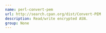 ```yaml
---
name: perl-convert-pem
url: http://search.cpan.org/dist/Convert-PEM
description: Read/write encrypted ASN.
group: None
---
```

